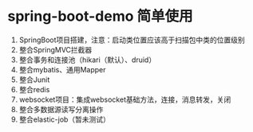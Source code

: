 # spring-boot-demo 简单使用
    
1. SpringBoot项目搭建，注意：启动类位置应该高于扫描包中类的位置级别     
2. 整合SpringMVC拦截器    
3. 整合事务和连接池（hikari（默认）、druid）    
4. 整合mybatis、通用Mapper    
5. 整合Junit   
6. 整合redis   
7. websocket项目：集成websocket基础方法，连接，消息转发，关闭   
8. 整合多数据源读写分离操作 
9. 整合elastic-job（暂未测试）